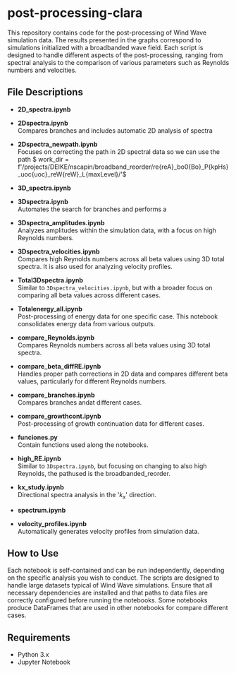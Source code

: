 # post-processing-clara

This repository contains code for the post-processing of Wind Wave simulation data. The results presented in the graphs correspond to simulations initialized with a broadbanded wave field. Each script is designed to handle different aspects of the post-processing, ranging from spectral analysis to the comparison of various parameters such as Reynolds numbers and velocities.

## File Descriptions

- **2D_spectra.ipynb**  
  
- **2Dspectra.ipynb**  
  Compares branches and includes automatic 2D analysis of spectra
- **2Dspectra_newpath.ipynb**  
  Focuses on correcting the path in 2D spectral data so we can use the path $ work_dir = f'/projects/DEIKE/nscapin/broadband_reorder/re{reA}_bo0{Bo}_P{kpHs}_uoc{uoc}_reW{reW}_L{maxLevel}/'$
- **3D_spectra.ipynb**  

- **3Dspectra.ipynb**  
  Automates the search for branches and performs a
- **3Dspectra_amplitudes.ipynb**  
  Analyzes amplitudes within the simulation data, with a focus on high Reynolds numbers.

- **3Dspectra_velocities.ipynb**  
  Compares high Reynolds numbers across all beta values using 3D total spectra. It is also used for analyzing velocity profiles.

- **Total3Dspectra.ipynb**  
  Similar to `3Dspectra_velocities.ipynb`, but with a broader focus on comparing all beta values across different cases.

- **Totalenergy_all.ipynb**  
  Post-processing of energy data for one specific case. This notebook consolidates energy data from various outputs.

- **compare_Reynolds.ipynb**  
  Compares Reynolds numbers across all beta values using 3D total spectra.
- **compare_beta_diffRE.ipynb**  
  Handles proper path corrections in 2D data and compares different beta values, particularly for different Reynolds numbers.

- **compare_branches.ipynb**  
  Compares branches andat different cases.

- **compare_growthcont.ipynb**  
  Post-processing of growth continuation data for different cases.
- **funciones.py**  
  Contain functions used along the notebooks.

- **high_RE.ipynb**  
  Similar to `3Dspectra.ipynb`, but focusing on changing to also high Reynolds, the pathused is the broadbanded_reorder.
- **kx_study.ipynb**  
  Directional spectra analysis in the '$k_x$' direction.
- **spectrum.ipynb**  

- **velocity_profiles.ipynb**  
  Automatically generates velocity profiles from simulation data.
## How to Use

Each notebook is self-contained and can be run independently, depending on the specific analysis you wish to conduct. The scripts are designed to handle large datasets typical of Wind Wave simulations. Ensure that all necessary dependencies are installed and that paths to data files are correctly configured before running the notebooks. Some notebooks produce DataFrames that are used in other notebooks for compare different cases.
## Requirements

- Python 3.x
- Jupyter Notebook
